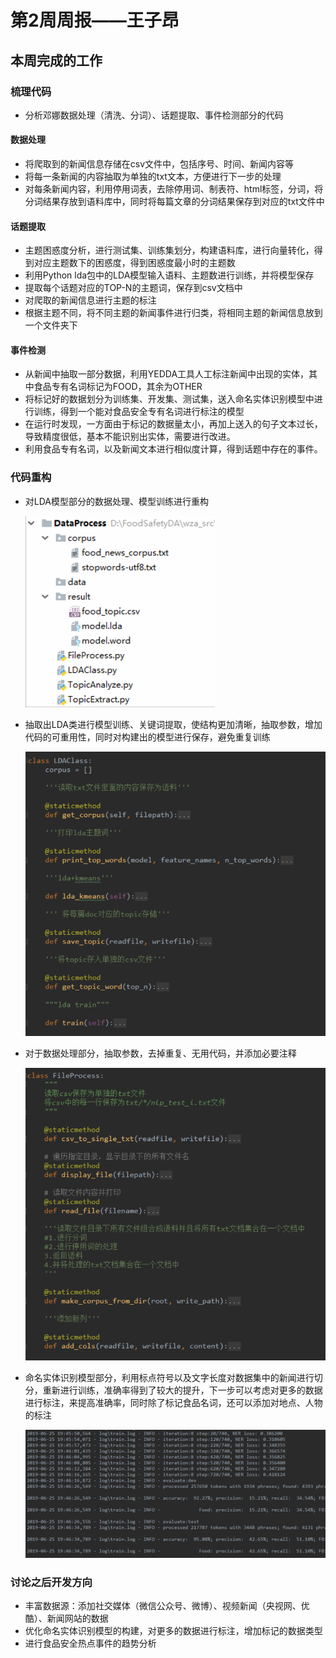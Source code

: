 # 第2周周报——王子昂 #

## 本周完成的工作 ##

### 梳理代码 ###

* 分析邓娜数据处理（清洗、分词）、话题提取、事件检测部分的代码

#### 数据处理 ####

* 将爬取到的新闻信息存储在csv文件中，包括序号、时间、新闻内容等
* 将每一条新闻的内容抽取为单独的txt文本，方便进行下一步的处理
* 对每条新闻内容，利用停用词表，去除停用词、制表符、html标签，分词，将分词结果存放到语料库中，同时将每篇文章的分词结果保存到对应的txt文件中

#### 话题提取 ####

* 主题困惑度分析，进行测试集、训练集划分，构建语料库，进行向量转化，得到对应主题数下的困惑度，得到困惑度最小时的主题数
* 利用Python lda包中的LDA模型输入语料、主题数进行训练，并将模型保存
* 提取每个话题对应的TOP-N的主题词，保存到csv文档中
* 对爬取的新闻信息进行主题的标注
* 根据主题不同，将不同主题的新闻事件进行归类，将相同主题的新闻信息放到一个文件夹下

#### 事件检测 ####

* 从新闻中抽取一部分数据，利用YEDDA工具人工标注新闻中出现的实体，其中食品专有名词标记为FOOD，其余为OTHER
* 将标记好的数据划分为训练集、开发集、测试集，送入命名实体识别模型中进行训练，得到一个能对食品安全专有名词进行标注的模型
* 在运行时发现，一方面由于标记的数据量太小，再加上送入的句子文本过长，导致精度很低，基本不能识别出实体，需要进行改进。
* 利用食品专有名词，以及新闻文本进行相似度计算，得到话题中存在的事件。

### 代码重构 ###

* 对LDA模型部分的数据处理、模型训练进行重构

  ![1561608082456](周报-第2周-王子昂.assets/1561608082456.png)

* 抽取出LDA类进行模型训练、关键词提取，使结构更加清晰，抽取参数，增加代码的可重用性，同时对构建出的模型进行保存，避免重复训练

  ![1561608202803](周报-第2周-王子昂.assets/1561608202803.png)

* 对于数据处理部分，抽取参数，去掉重复、无用代码，并添加必要注释

  ![1561608274483](周报-第2周-王子昂.assets/1561608274483.png)

* 命名实体识别模型部分，利用标点符号以及文字长度对数据集中的新闻进行切分，重新进行训练，准确率得到了较大的提升，下一步可以考虑对更多的数据进行标注，来提高准确率，同时除了标记食品名词，还可以添加对地点、人物的标注

  ![1561608508017](周报-第2周-王子昂.assets/1561608508017.png)

### 讨论之后开发方向 ###

* 丰富数据源：添加社交媒体（微信公众号、微博）、视频新闻（央视网、优酷）、新闻网站的数据
* 优化命名实体识别模型的构建，对更多的数据进行标注，增加标记的数据类型
* 进行食品安全热点事件的趋势分析